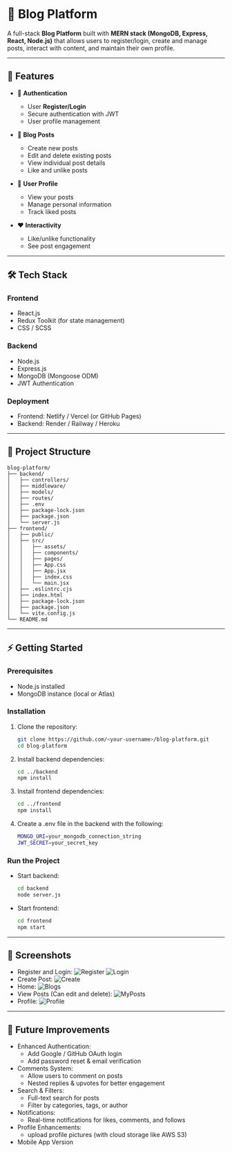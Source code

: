 # 📝 Blog Platform

A full-stack **Blog Platform** built with **MERN stack (MongoDB, Express, React, Node.js)** that allows users to register/login, create and manage posts, interact with content, and maintain their own profile.  

---

## 🚀 Features

- 🔐 **Authentication**
  - User **Register/Login**
  - Secure authentication with JWT
  - User profile management

- 📰 **Blog Posts**
  - Create new posts
  - Edit and delete existing posts
  - View individual post details
  - Like and unlike posts

- 👤 **User Profile**
  - View your posts
  - Manage personal information
  - Track liked posts

- ❤️ **Interactivity**
  - Like/unlike functionality
  - See post engagement

---

## 🛠️ Tech Stack

### Frontend
- React.js
- Redux Toolkit (for state management)
- CSS / SCSS

### Backend
- Node.js
- Express.js
- MongoDB (Mongoose ODM)
- JWT Authentication

### Deployment
- Frontend: Netlify / Vercel (or GitHub Pages)
- Backend: Render / Railway / Heroku

---

## 📂 Project Structure
```
blog-platform/
├── backend/
│   ├── controllers/
│   ├── middleware/
│   ├── models/
│   ├── routes/
│   ├── .env
│   ├── package-lock.json
│   ├── package.json
│   └── server.js
├── frontend/
│   ├── public/
│   ├── src/
│   │   ├── assets/
│   │   ├── components/
│   │   ├── pages/
│   │   ├── App.css
│   │   ├── App.jsx
│   │   ├── index.css
│   │   └── main.jsx
│   ├── .eslintrc.cjs
│   ├── index.html
│   ├── package-lock.json
│   ├── package.json
│   └── vite.config.js
└── README.md
```
---

## ⚡ Getting Started

### Prerequisites
- Node.js installed
- MongoDB instance (local or Atlas)

### Installation

1. Clone the repository:
   ```bash
   git clone https://github.com/<your-username>/blog-platform.git
   cd blog-platform
   ```
2. Install backend dependencies:
   ```bash
   cd ../backend
   npm install
   ```
3. Install frontend dependencies:
   ```bash
   cd ../frontend
   npm install
   ```
4. Create a .env file in the backend with the following:
   ```bash
   MONGO_URI=your_mongodb_connection_string
   JWT_SECRET=your_secret_key
   ```
### Run the Project
- Start backend:
  ```bash
  cd backend
  node server.js
  ```
- Start frontend:
  ```bash
  cd frontend
  npm start
  ```
---
## 📸 Screenshots
- Register and Login:
  ![Register](outputs/register.png)
  ![Login](outputs/login.png)
- Create Post:
  ![Create](outputs/create.png)
- Home:
  ![Blogs](outputs/blogs.png)
- View Posts (Can edit and delete):
  ![MyPosts](outputs/posts.png)
- Profile:
  ![Profile](outputs/user_profile.png)
---
## 🚀 Future Improvements
- Enhanced Authentication:
  - Add Google / GitHub OAuth login
  - Add password reset & email verification
- Comments System:
  - Allow users to comment on posts
  - Nested replies & upvotes for better engagement
- Search & Filters:
  - Full-text search for posts
  - Filter by categories, tags, or author
- Notifications:
  - Real-time notifications for likes, comments, and follows
- Profile Enhancements:
  - upload profile pictures (with cloud storage like AWS S3)
- Mobile App Version 


